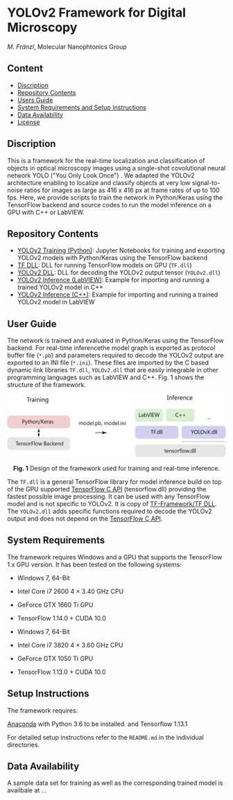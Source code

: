 # YOLOv2 Framework for Digital Microscopy

*M. Fränzl*, Molecular Nanophtonics Group

## Content

- [Discription](#discription)
- [Repository Contents](#repository-contents)
- [Users Guide](#users-guide)
- [System Requirements and Setup Instructions](#system-requirements-and-setup-instructions)
- [Data Availability](#data-availability)
- [License](./LICENSE)

## Discription 

This is a framework for the real-time localization and classification of objects in optical microscopy images using a single-shot covolutional neural network YOLO ("You Only Look Once") . We adapted the YOLOv2 architecture enabling to localize and classify objects at very low signal-to-noise ratios for images as large as 416 x 416 px at frame rates of up to 100 fps. Here, we provide scripts to train the network in Python/Keras using the TensorFlow backend and source codes to run the model inference on a GPU with C++ or LabVIEW.

## Repository Contents

- [YOLOv2 Training (Python)](./YOLOv2%20Training%20(Python)): Jupyter Notebooks for training and exporting YOLOv2 models with Python/Keras using the TensorFlow backend
- [TF DLL](./TF%20DLL): DLL for running TensorFlow models on GPU (`TF.dll`)
- [YOLOv2 DLL](./YOLOv2%20DLL): DLL for decoding the YOLOv2 output tensor (`YOLOv2.dll`)
- [YOLOv2 Inference (LabVIEW)](./YOLOv2%20Inference%20(LabVIEW)): Example for importing and running a trained YOLOv2 model in C++ 
- [YOLOv2 Inference (C++)](./YOLOv2%20Inference%20(C%2B%2B)): Example for importing and running a trained YOLOv2 model in LabVIEW

## User Guide

The network is trained and evaluated in Python/Keras using the TensorFlow backend. For real-time inferencethe model graph is exported as protocol buffer file (`*.pb`) and parameters required to decode the YOLOv2 output are exported to an INI file (`*.ini`). These files are imported by the C based dynamic link libraries `TF.dll`, `YOLOv2.dll` that are easily integrable in other programming languages such as LabVIEW and C++. Fig. 1 shows the structure of the framework.

<p align="center"><img src="Resources/Software-Design.png" width=550></p>
<p style="text-align: center;"><b>Fig. 1</b> Design of the framework used for training and real-time inference.</p>

The `TF.dll` is a general TensorFlow library for model inference build on top of the GPU supported [TensorFlow C API](https://www.tensorflow.org/install/lang_c) (tensorflow.dll) providing the fastest possible image processing. It can be used with any TensorFlow model and is not specific to YOLOv2. It is copy of [TF-Framework/TF DLL](https://github.com/Molecular-Nanophotonics/TF-Framework). The `YOLOv2.dll` adds specific functions required to decode the YOLOv2 output and does not depend on the [TensorFlow C API](https://www.tensorflow.org/install/lang_c).

## System Requirements

 The framework requires Windows and a GPU that supports the TensorFlow 1.x GPU version. It has been tested on the following systems:
 - Windows 7, 64-Bit
 - Intel Core i7 2600 4 × 3.40 GHz CPU
 - GeForce GTX 1660 Ti GPU
 - TensorFlow 1.14.0 + CUDA 10.0

 - Windows 7, 64-Bit
 - Intel Core i7 3820 4 × 3.60 GHz CPU
 - GeForce GTX 1050 Ti GPU
 - TensorFlow 1.13.0 + CUDA 10.0
 
## Setup Instructions

The framework requires:

[Anaconda](https://www.anaconda.com/download/) with Python 3.6 to be installed.
and Tensorflow 1.13.1 

For detailed setup instructions refer to the `README.md` in the individual directories. 

## Data Availability

A sample data set for training as well as the corresponding trained model is availbale at ...



